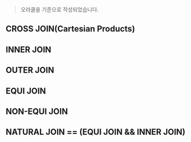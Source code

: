 > 오라클을 기준으로 작성되었습니다.

## CROSS JOIN(Cartesian Products)

## INNER JOIN

## OUTER JOIN

## EQUI JOIN

## NON-EQUI JOIN

## NATURAL JOIN == (EQUI JOIN && INNER JOIN)
